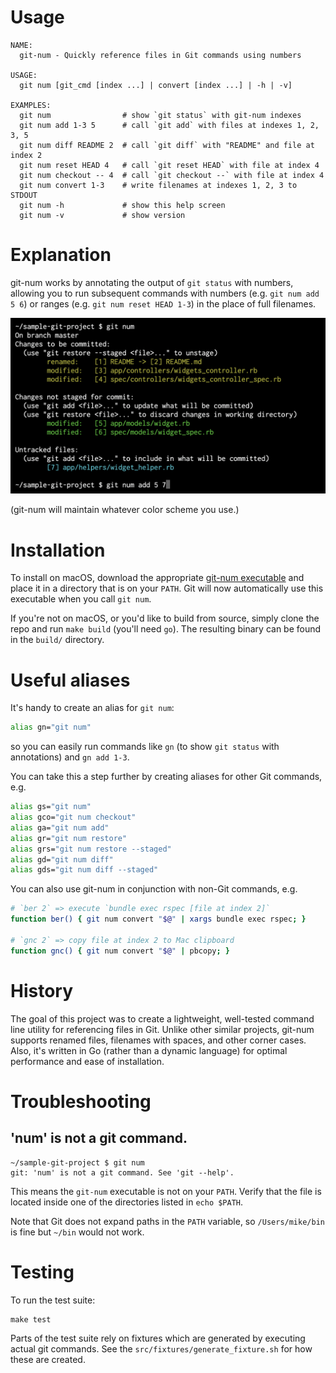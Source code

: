 # Usage

```
NAME:
  git-num - Quickly reference files in Git commands using numbers

USAGE:
  git num [git_cmd [index ...] | convert [index ...] | -h | -v]

EXAMPLES:
  git num                # show `git status` with git-num indexes
  git num add 1-3 5      # call `git add` with files at indexes 1, 2, 3, 5
  git num diff README 2  # call `git diff` with "README" and file at index 2
  git num reset HEAD 4   # call `git reset HEAD` with file at index 4
  git num checkout -- 4  # call `git checkout --` with file at index 4
  git num convert 1-3    # write filenames at indexes 1, 2, 3 to STDOUT
  git num -h             # show this help screen
  git num -v             # show version
```

# Explanation

git-num works by annotating the output of `git status` with numbers, allowing you to run subsequent commands with numbers (e.g. `git num add 5 6`) or ranges (e.g. `git num reset HEAD 1-3`) in the place of full filenames.

<img src="https://raw.githubusercontent.com/schreifels/git-num/master/screenshot.png" width="550" alt="">

(git-num will maintain whatever color scheme you use.)

# Installation

To install on macOS, download the appropriate [git-num executable](https://github.com/schreifels/git-num/releases) and place it in a directory that is on your `PATH`. Git will now automatically use this executable when you call `git num`.

If you're not on macOS, or you'd like to build from source, simply clone the repo and run `make build` (you'll need `go`). The resulting binary can be found in the `build/` directory.

# Useful aliases

It's handy to create an alias for `git num`:

```bash
alias gn="git num"
```

so you can easily run commands like `gn` (to show `git status` with annotations) and `gn add 1-3`.

You can take this a step further by creating aliases for other Git commands, e.g.

```bash
alias gs="git num"
alias gco="git num checkout"
alias ga="git num add"
alias gr="git num restore"
alias grs="git num restore --staged"
alias gd="git num diff"
alias gds="git num diff --staged"
```

You can also use git-num in conjunction with non-Git commands, e.g.

```bash
# `ber 2` => execute `bundle exec rspec [file at index 2]`
function ber() { git num convert "$@" | xargs bundle exec rspec; }

# `gnc 2` => copy file at index 2 to Mac clipboard
function gnc() { git num convert "$@" | pbcopy; }
```

# History

The goal of this project was to create a lightweight, well-tested command line utility for referencing files in Git. Unlike other similar projects, git-num supports renamed files, filenames with spaces, and other corner cases. Also, it's written in Go (rather than a dynamic language) for optimal performance and ease of installation.

# Troubleshooting

## 'num' is not a git command.

```
~/sample-git-project $ git num
git: 'num' is not a git command. See 'git --help'.
```

This means the `git-num` executable is not on your `PATH`. Verify that the file is located inside one of the directories listed in `echo $PATH`.

Note that Git does not expand paths in the `PATH` variable, so `/Users/mike/bin` is fine but `~/bin` would not work.

# Testing

To run the test suite:

```
make test
```

Parts of the test suite rely on fixtures which are generated by executing actual git commands. See the `src/fixtures/generate_fixture.sh` for how these are created.
